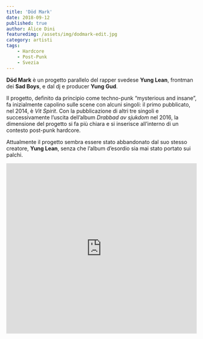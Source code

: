 ```yaml
---
title: 'Död Mark'
date: 2018-09-12
published: true
author: Alice Dini
featuredimg: /assets/img/dodmark-edit.jpg
category: artisti
tags:
    - Hardcore
    - Post-Punk
    - Svezia
---
```

**Död Mark** è un progetto parallelo del rapper svedese **Yung Lean**, frontman dei **Sad Boys**, e dal dj e producer **Yung Gud**.

Il progetto, definito da principio come techno-punk “mysterious and insane”, fa inizialmente capolino sulle scene con alcuni singoli: il primo pubblicato, nel 2014, è *Vit Spirit*. Con la pubblicazione di altri tre singoli e successivamente l’uscita dell’album *Drabbad av sjukdom* nel 2016, la dimensione del progetto si fa più chiara e si inserisce all’interno di un contesto post-punk hardcore.

Attualmente il progetto sembra essere stato abbandonato dal suo stesso creatore, **Yung Lean**, senza che l’album d’esordio sia mai stato portato sui palchi.

<iframe frameborder="no" height="450" scrolling="no" src="http://w.soundcloud.com/player/?url=http%3A//api.soundcloud.com/playlists/629114448&color=%23262639&auto_play=false&hide_related=false&show_comments=true&show_user=true&show_reposts=false&show_teaser=true&visual=true" width="100%"></iframe>
